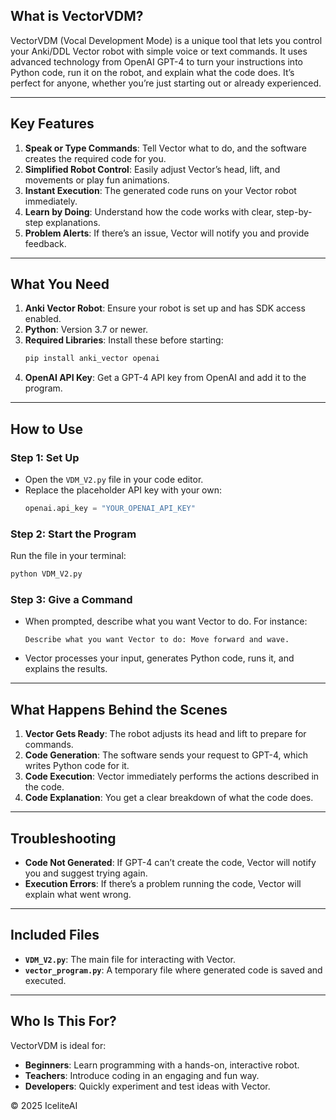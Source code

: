## What is VectorVDM?
VectorVDM (Vocal Development Mode) is a unique tool that lets you control your Anki/DDL Vector robot with simple voice or text commands. It uses advanced technology from OpenAI GPT-4 to turn your instructions into Python code, run it on the robot, and explain what the code does. It’s perfect for anyone, whether you’re just starting out or already experienced.

---

## Key Features
1. **Speak or Type Commands**: Tell Vector what to do, and the software creates the required code for you.
2. **Simplified Robot Control**: Easily adjust Vector’s head, lift, and movements or play fun animations.
3. **Instant Execution**: The generated code runs on your Vector robot immediately.
4. **Learn by Doing**: Understand how the code works with clear, step-by-step explanations.
5. **Problem Alerts**: If there’s an issue, Vector will notify you and provide feedback.

---

## What You Need
1. **Anki Vector Robot**: Ensure your robot is set up and has SDK access enabled.
2. **Python**: Version 3.7 or newer.
3. **Required Libraries**: Install these before starting:
   ```bash
   pip install anki_vector openai
   ```
4. **OpenAI API Key**: Get a GPT-4 API key from OpenAI and add it to the program.

---

## How to Use

### Step 1: Set Up
- Open the `VDM_V2.py` file in your code editor.
- Replace the placeholder API key with your own:
  ```python
  openai.api_key = "YOUR_OPENAI_API_KEY"
  ```

### Step 2: Start the Program
Run the file in your terminal:
```bash
python VDM_V2.py
```

### Step 3: Give a Command
- When prompted, describe what you want Vector to do. For instance:
  ```
  Describe what you want Vector to do: Move forward and wave.
  ```
- Vector processes your input, generates Python code, runs it, and explains the results.

---

## What Happens Behind the Scenes
1. **Vector Gets Ready**: The robot adjusts its head and lift to prepare for commands.
2. **Code Generation**: The software sends your request to GPT-4, which writes Python code for it.
3. **Code Execution**: Vector immediately performs the actions described in the code.
4. **Code Explanation**: You get a clear breakdown of what the code does.

---

## Troubleshooting
- **Code Not Generated**: If GPT-4 can’t create the code, Vector will notify you and suggest trying again.
- **Execution Errors**: If there’s a problem running the code, Vector will explain what went wrong.

---

## Included Files
- **`VDM_V2.py`**: The main file for interacting with Vector.
- **`vector_program.py`**: A temporary file where generated code is saved and executed.

---

## Who Is This For?
VectorVDM is ideal for:
- **Beginners**: Learn programming with a hands-on, interactive robot.
- **Teachers**: Introduce coding in an engaging and fun way.
- **Developers**: Quickly experiment and test ideas with Vector.

© 2025 IceliteAI
